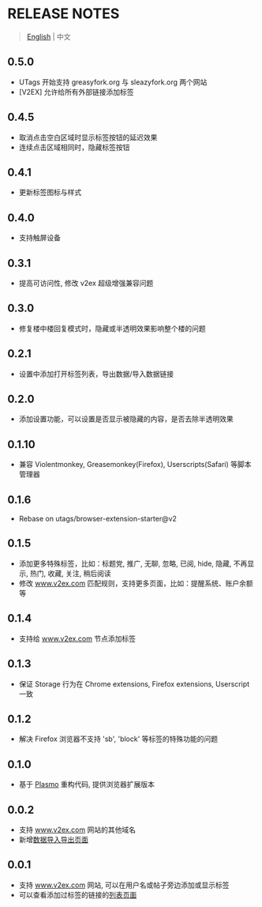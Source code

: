 # RELEASE NOTES

> [English](readme.md) | 中文

## 0.5.0

- UTags 开始支持 greasyfork.org 与 sleazyfork.org 两个网站
- \[V2EX\] 允许给所有外部链接添加标签

## 0.4.5

- 取消点击空白区域时显示标签按钮的延迟效果
- 连续点击区域相同时，隐藏标签按钮

## 0.4.1

- 更新标签图标与样式

## 0.4.0

- 支持触屏设备

## 0.3.1

- 提高可访问性, 修改 v2ex 超级增强兼容问题

## 0.3.0

- 修复楼中楼回复模式时，隐藏或半透明效果影响整个楼的问题

## 0.2.1

- 设置中添加打开标签列表，导出数据/导入数据链接

## 0.2.0

- 添加设置功能，可以设置是否显示被隐藏的内容，是否去除半透明效果

## 0.1.10

- 兼容 Violentmonkey, Greasemonkey(Firefox), Userscripts(Safari) 等脚本管理器

## 0.1.6

- Rebase on utags/browser-extension-starter@v2

## 0.1.5

- 添加更多特殊标签，比如：标题党, 推广, 无聊, 忽略, 已阅, hide, 隐藏, 不再显示, 热门, 收藏, 关注, 稍后阅读
- 修改 www.v2ex.com 匹配规则，支持更多页面，比如：提醒系统、账户余额等

## 0.1.4

- 支持给 www.v2ex.com 节点添加标签

## 0.1.3

- 保证 Storage 行为在 Chrome extensions, Firefox extensions, Userscript 一致

## 0.1.2

- 解决 Firefox 浏览器不支持 'sb', 'block' 等标签的特殊功能的问题

## 0.1.0

- 基于 [Plasmo](https://www.plasmo.com/) 重构代码, 提供浏览器扩展版本

## 0.0.2

- 支持 www.v2ex.com 网站的其他域名
- 新增[数据导入导出页面](https://utags.pipecraft.net/data/)

## 0.0.1

- 支持 www.v2ex.com 网站, 可以在用户名或帖子旁边添加或显示标签
- 可以查看添加过标签的链接的[列表页面](https://utags.pipecraft.net/tags/)
